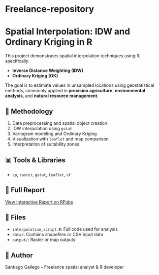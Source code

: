 # Freelance-repository
# Spatial Interpolation: IDW and Ordinary Kriging in R

This project demonstrates spatial interpolation techniques using R, specifically:

- **Inverse Distance Weighting (IDW)**
- **Ordinary Kriging (OK)**

The goal is to estimate values in unsampled locations using geostatistical methods, commonly applied in **precision agriculture**, **environmental analysis**, and **natural resource management**.

## 🧭 Methodology

1. Data preprocessing and spatial object creation  
2. IDW interpolation using `gstat`  
3. Variogram modeling and Ordinary Kriging  
4. Visualization with `leaflet` and map comparison  
5. Interpretation of suitability zones

## 📊 Tools & Libraries

- `sp`, `raster`, `gstat`, `leaflet`, `sf`

## 🔗 Full Report

[View Interactive Report on RPubs](http://rpubs.com/SantiagoGallego/1333748)

## 📁 Files

- `interpolation_script.R`: Full code used for analysis  
- `data/`: Contains shapefiles or CSV input data  
- `output/`: Raster or map outputs

## 📌 Author

Santiago Gallego – Freelance spatial analyst & R developer
